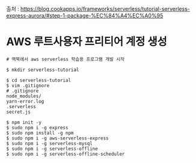 출처 : https://blog.cookapps.io/frameworks/serverless/tutorial-serverless-express-aurora/#step-1-package-%EC%84%A4%EC%A0%95

# AWS 루트사용자 프리티어 계정 생성 

```
# 맥북에서 aws serverless 학습용 프로그램 개발 시작
```
```console
$ mkdir serverless-tutorial
```
```console
$ cd serverless-tutorial
$ vim .gitignore
# .gitignore 
node_modules/
yarn-error.log
.serverless
secret.js
```

```console
$ npm init -y 
$ sudo npm i -g express
$ sudo npm install -g npm 
$ sudo npm i -g aws-serverless-express  
$ sudo npm i -g serverless-mysql
$ sudo npm i -g serverless-offline
$ sudo npm i -g serverless-offline-scheduler
```
